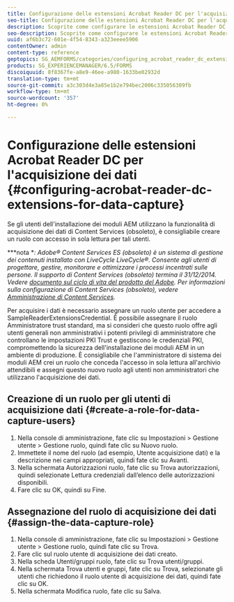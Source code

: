 ```yaml
---
title: Configurazione delle estensioni Acrobat Reader DC per l'acquisizione dei dati
seo-title: Configurazione delle estensioni Acrobat Reader DC per l'acquisizione dei dati
description: Scoprite come configurare le estensioni Acrobat Reader DC per l'acquisizione dei dati.
seo-description: Scoprite come configurare le estensioni Acrobat Reader DC per l'acquisizione dei dati.
uuid: af6b3c72-601e-4f54-8343-a323eeee5906
contentOwner: admin
content-type: reference
geptopics: SG_AEMFORMS/categories/configuring_acrobat_reader_dc_extensions
products: SG_EXPERIENCEMANAGER/6.5/FORMS
discoiquuid: 8f8367fe-a8e9-46ee-a980-1633be02932d
translation-type: tm+mt
source-git-commit: a3c303d4e3a85e1b2e794bec2006c335056309fb
workflow-type: tm+mt
source-wordcount: '357'
ht-degree: 0%

---
```



# Configurazione delle estensioni Acrobat Reader DC per l&#39;acquisizione dei dati {#configuring-acrobat-reader-dc-extensions-for-data-capture}

Se gli utenti dell&#39;installazione dei moduli AEM utilizzano la funzionalità di acquisizione dei dati di Content Services (obsoleto), è consigliabile creare un ruolo con accesso in sola lettura per tali utenti.

***nota **:  Adobe® Content Services ES (obsoleto) è un sistema di gestione dei contenuti installato con LiveCycle LiveCycle®. Consente agli utenti di progettare, gestire, monitorare e ottimizzare i processi incentrati sulle persone. Il supporto di Content Services (obsoleto) termina il 31/12/2014. Vedere [ documento sul ciclo di vita del prodotto del Adobe](https://www.adobe.com/support/products/enterprise/eol/eol_matrix.html). Per informazioni sulla configurazione di Content Services (obsoleto), vedere [Amministrazione di Content Services](https://help.adobe.com/en_US/livecycle/9.0/admin_contentservices.pdf).*

Per acquisire i dati è necessario assegnare un ruolo utente per accedere a SampleReaderExtensionsCredential. È possibile assegnare il ruolo Amministratore trust standard, ma si consideri che questo ruolo offre agli utenti generali non amministrativi i potenti privilegi di amministratore che controllano le impostazioni PKI Trust e gestiscono le credenziali PKI, compromettendo la sicurezza dell&#39;installazione dei moduli AEM in un ambiente di produzione. È consigliabile che l&#39;amministratore di sistema dei moduli AEM crei un ruolo che conceda l&#39;accesso in sola lettura all&#39;archivio attendibili e assegni questo nuovo ruolo agli utenti non amministratori che utilizzano l&#39;acquisizione dei dati.

## Creazione di un ruolo per gli utenti di acquisizione dati {#create-a-role-for-data-capture-users}

1. Nella console di amministrazione, fate clic su Impostazioni > Gestione utente > Gestione ruolo, quindi fate clic su Nuovo ruolo.
1. Immettete il nome del ruolo (ad esempio, Utente acquisizione dati) e la descrizione nei campi appropriati, quindi fate clic su Avanti.
1. Nella schermata Autorizzazioni ruolo, fate clic su Trova autorizzazioni, quindi selezionate Lettura credenziali dall’elenco delle autorizzazioni disponibili.
1. Fare clic su OK, quindi su Fine.

## Assegnazione del ruolo di acquisizione dei dati {#assign-the-data-capture-role}

1. Nella console di amministrazione, fate clic su Impostazioni > Gestione utente > Gestione ruolo, quindi fate clic su Trova.
1. Fare clic sul ruolo utente di acquisizione dei dati creato.
1. Nella scheda Utenti/gruppi ruolo, fate clic su Trova utenti/gruppi.
1. Nella schermata Trova utenti e gruppi, fate clic su Trova, selezionate gli utenti che richiedono il ruolo utente di acquisizione dei dati, quindi fate clic su OK.
1. Nella schermata Modifica ruolo, fate clic su Salva.


